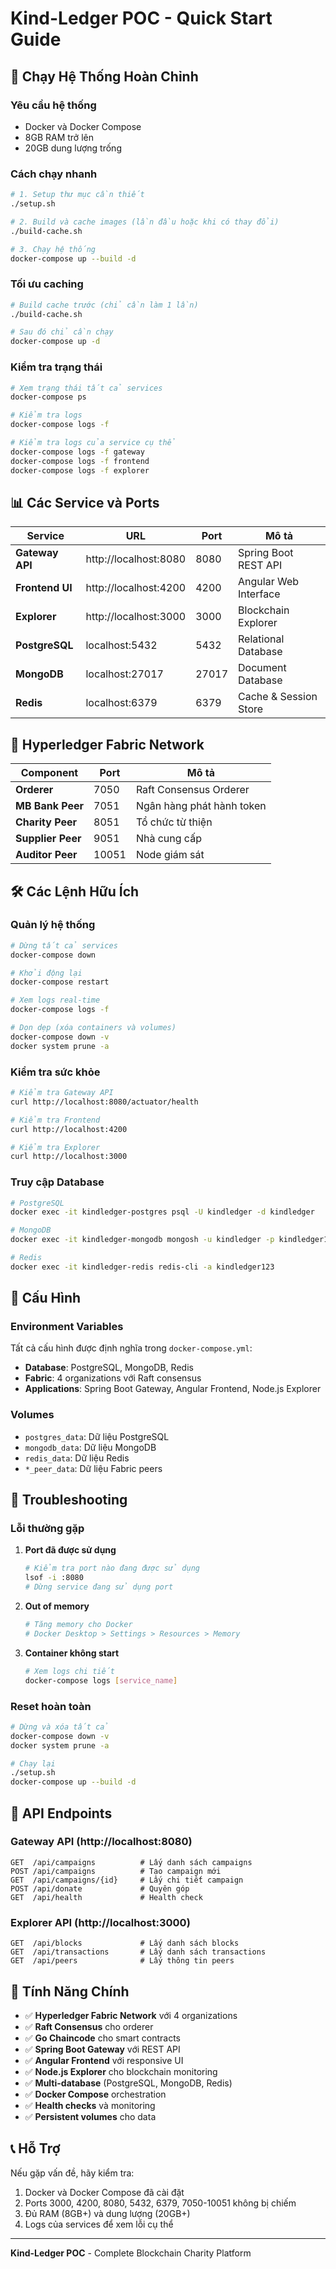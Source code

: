 # Kind-Ledger POC - Quick Start Guide

## 🚀 Chạy Hệ Thống Hoàn Chỉnh

### Yêu cầu hệ thống
- Docker và Docker Compose
- 8GB RAM trở lên
- 20GB dung lượng trống

### Cách chạy nhanh

```bash
# 1. Setup thư mục cần thiết
./setup.sh

# 2. Build và cache images (lần đầu hoặc khi có thay đổi)
./build-cache.sh

# 3. Chạy hệ thống
docker-compose up --build -d
```

### Tối ưu caching

```bash
# Build cache trước (chỉ cần làm 1 lần)
./build-cache.sh

# Sau đó chỉ cần chạy
docker-compose up -d
```

### Kiểm tra trạng thái

```bash
# Xem trạng thái tất cả services
docker-compose ps

# Kiểm tra logs
docker-compose logs -f

# Kiểm tra logs của service cụ thể
docker-compose logs -f gateway
docker-compose logs -f frontend
docker-compose logs -f explorer
```

## 📊 Các Service và Ports

| Service | URL | Port | Mô tả |
|---------|-----|------|-------|
| **Gateway API** | http://localhost:8080 | 8080 | Spring Boot REST API |
| **Frontend UI** | http://localhost:4200 | 4200 | Angular Web Interface |
| **Explorer** | http://localhost:3000 | 3000 | Blockchain Explorer |
| **PostgreSQL** | localhost:5432 | 5432 | Relational Database |
| **MongoDB** | localhost:27017 | 27017 | Document Database |
| **Redis** | localhost:6379 | 6379 | Cache & Session Store |

## 🔗 Hyperledger Fabric Network

| Component | Port | Mô tả |
|-----------|------|-------|
| **Orderer** | 7050 | Raft Consensus Orderer |
| **MB Bank Peer** | 7051 | Ngân hàng phát hành token |
| **Charity Peer** | 8051 | Tổ chức từ thiện |
| **Supplier Peer** | 9051 | Nhà cung cấp |
| **Auditor Peer** | 10051 | Node giám sát |

## 🛠️ Các Lệnh Hữu Ích

### Quản lý hệ thống
```bash
# Dừng tất cả services
docker-compose down

# Khởi động lại
docker-compose restart

# Xem logs real-time
docker-compose logs -f

# Dọn dẹp (xóa containers và volumes)
docker-compose down -v
docker system prune -a
```

### Kiểm tra sức khỏe
```bash
# Kiểm tra Gateway API
curl http://localhost:8080/actuator/health

# Kiểm tra Frontend
curl http://localhost:4200

# Kiểm tra Explorer
curl http://localhost:3000
```

### Truy cập Database
```bash
# PostgreSQL
docker exec -it kindledger-postgres psql -U kindledger -d kindledger

# MongoDB
docker exec -it kindledger-mongodb mongosh -u kindledger -p kindledger123

# Redis
docker exec -it kindledger-redis redis-cli -a kindledger123
```

## 🔧 Cấu Hình

### Environment Variables
Tất cả cấu hình được định nghĩa trong `docker-compose.yml`:

- **Database**: PostgreSQL, MongoDB, Redis
- **Fabric**: 4 organizations với Raft consensus
- **Applications**: Spring Boot Gateway, Angular Frontend, Node.js Explorer

### Volumes
- `postgres_data`: Dữ liệu PostgreSQL
- `mongodb_data`: Dữ liệu MongoDB  
- `redis_data`: Dữ liệu Redis
- `*_peer_data`: Dữ liệu Fabric peers

## 🐛 Troubleshooting

### Lỗi thường gặp

1. **Port đã được sử dụng**
   ```bash
   # Kiểm tra port nào đang được sử dụng
   lsof -i :8080
   # Dừng service đang sử dụng port
   ```

2. **Out of memory**
   ```bash
   # Tăng memory cho Docker
   # Docker Desktop > Settings > Resources > Memory
   ```

3. **Container không start**
   ```bash
   # Xem logs chi tiết
   docker-compose logs [service_name]
   ```

### Reset hoàn toàn
```bash
# Dừng và xóa tất cả
docker-compose down -v
docker system prune -a

# Chạy lại
./setup.sh
docker-compose up --build -d
```

## 📝 API Endpoints

### Gateway API (http://localhost:8080)

```
GET  /api/campaigns          # Lấy danh sách campaigns
POST /api/campaigns          # Tạo campaign mới
GET  /api/campaigns/{id}     # Lấy chi tiết campaign
POST /api/donate             # Quyên góp
GET  /api/health             # Health check
```

### Explorer API (http://localhost:3000)

```
GET  /api/blocks             # Lấy danh sách blocks
GET  /api/transactions       # Lấy danh sách transactions
GET  /api/peers              # Lấy thông tin peers
```

## 🎯 Tính Năng Chính

- ✅ **Hyperledger Fabric Network** với 4 organizations
- ✅ **Raft Consensus** cho orderer
- ✅ **Go Chaincode** cho smart contracts
- ✅ **Spring Boot Gateway** với REST API
- ✅ **Angular Frontend** với responsive UI
- ✅ **Node.js Explorer** cho blockchain monitoring
- ✅ **Multi-database** (PostgreSQL, MongoDB, Redis)
- ✅ **Docker Compose** orchestration
- ✅ **Health checks** và monitoring
- ✅ **Persistent volumes** cho data

## 📞 Hỗ Trợ

Nếu gặp vấn đề, hãy kiểm tra:
1. Docker và Docker Compose đã cài đặt
2. Ports 3000, 4200, 8080, 5432, 6379, 7050-10051 không bị chiếm
3. Đủ RAM (8GB+) và dung lượng (20GB+)
4. Logs của services để xem lỗi cụ thể

---

**Kind-Ledger POC** - Complete Blockchain Charity Platform